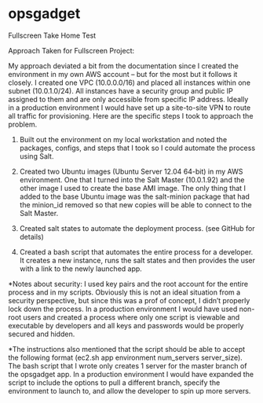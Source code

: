 opsgadget
=========

Fullscreen Take Home Test

Approach Taken for Fullscreen Project:

My approach deviated a bit from the documentation since I created the environment in my own AWS account – but for the most but it follows it closely.  I created one VPC  (10.0.0.0/16) and placed all instances within one subnet (10.0.1.0/24).  All instances have a security group and public IP assigned to them and are only accessible from specific IP address.  Ideally in a production environment I would have set up a site-to-site VPN to route all traffic for provisioning.  Here are the specific steps I took to approach the problem.     

1)	Built out the environment on my local workstation and noted the packages, configs, and steps that I took so I could automate the process using Salt. 

2)	Created two Ubuntu images (Ubuntu Server 12.04 64-bit) in my AWS environment.  One that I turned into the Salt Master (10.0.1.92) and the other image I used to create the base AMI image.  The only thing that I added to the base Ubuntu image was the salt-minion package that had the minion_id removed so that new copies will be able to connect to the Salt Master. 

3)	Created salt states to automate the deployment process. (see GitHub for details)

4)	Created a bash script that automates the entire process for a developer.  It creates a new instance, runs the salt states and then provides the user with a link to the newly launched app.

*Notes about security: I used key pairs and the root account for the entire process and in my scripts.  Obviously this is not an ideal situation from a security perspective, but since this was a prof of concept, I didn’t properly lock down the process.  In a production environment I would have used non-root users and created a process where only one script is viewable and executable by developers and all keys and passwords would be properly secured and hidden. 

*The instructions also mentioned that the script should be able to accept the following format (ec2.sh app environment num_servers server_size).  The bash script that I wrote only creates 1 server for the master branch of the opsgadget app.  In a production environment I would have expanded the script to include the options to pull a different branch, specify the environment to launch to, and allow the developer to spin up more servers. 
